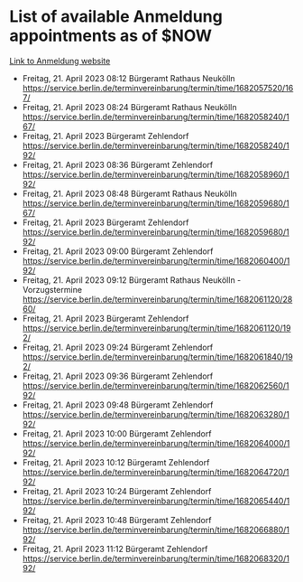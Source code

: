 # List of available Anmeldung appointments as of $NOW
[Link to Anmeldung website](https://service.berlin.de/terminvereinbarung/termin/tag.php?termin=1&anliegen[]=120686&dienstleisterlist=122210,122217,327316,122219,327312,122227,327314,122231,327346,122243,327348,122254,122252,329742,122260,329745,122262,329748,122271,327278,122273,327274,122277,327276,330436,122280,327294,122282,327290,122284,327292,122291,327270,122285,327266,122286,327264,122296,327268,150230,329760,122297,327286,122294,327284,122312,329763,122314,329775,122304,327330,122311,327334,122309,327332,317869,122281,327352,122279,329772,122283,122276,327324,122274,327326,122267,329766,122246,327318,122251,327320,122257,327322,122208,327298,122226,327300&herkunft=http%3A%2F%2Fservice.berlin.de%2Fdienstleistung%2F120686%2F)
- Freitag, 21. April 2023 08:12 Bürgeramt Rathaus Neukölln https://service.berlin.de/terminvereinbarung/termin/time/1682057520/167/
- Freitag, 21. April 2023 08:24 Bürgeramt Rathaus Neukölln https://service.berlin.de/terminvereinbarung/termin/time/1682058240/167/
- Freitag, 21. April 2023  Bürgeramt Zehlendorf https://service.berlin.de/terminvereinbarung/termin/time/1682058240/192/
- Freitag, 21. April 2023 08:36 Bürgeramt Zehlendorf https://service.berlin.de/terminvereinbarung/termin/time/1682058960/192/
- Freitag, 21. April 2023 08:48 Bürgeramt Rathaus Neukölln https://service.berlin.de/terminvereinbarung/termin/time/1682059680/167/
- Freitag, 21. April 2023  Bürgeramt Zehlendorf https://service.berlin.de/terminvereinbarung/termin/time/1682059680/192/
- Freitag, 21. April 2023 09:00 Bürgeramt Zehlendorf https://service.berlin.de/terminvereinbarung/termin/time/1682060400/192/
- Freitag, 21. April 2023 09:12 Bürgeramt Rathaus Neukölln - Vorzugstermine https://service.berlin.de/terminvereinbarung/termin/time/1682061120/2860/
- Freitag, 21. April 2023  Bürgeramt Zehlendorf https://service.berlin.de/terminvereinbarung/termin/time/1682061120/192/
- Freitag, 21. April 2023 09:24 Bürgeramt Zehlendorf https://service.berlin.de/terminvereinbarung/termin/time/1682061840/192/
- Freitag, 21. April 2023 09:36 Bürgeramt Zehlendorf https://service.berlin.de/terminvereinbarung/termin/time/1682062560/192/
- Freitag, 21. April 2023 09:48 Bürgeramt Zehlendorf https://service.berlin.de/terminvereinbarung/termin/time/1682063280/192/
- Freitag, 21. April 2023 10:00 Bürgeramt Zehlendorf https://service.berlin.de/terminvereinbarung/termin/time/1682064000/192/
- Freitag, 21. April 2023 10:12 Bürgeramt Zehlendorf https://service.berlin.de/terminvereinbarung/termin/time/1682064720/192/
- Freitag, 21. April 2023 10:24 Bürgeramt Zehlendorf https://service.berlin.de/terminvereinbarung/termin/time/1682065440/192/
- Freitag, 21. April 2023 10:48 Bürgeramt Zehlendorf https://service.berlin.de/terminvereinbarung/termin/time/1682066880/192/
- Freitag, 21. April 2023 11:12 Bürgeramt Zehlendorf https://service.berlin.de/terminvereinbarung/termin/time/1682068320/192/
